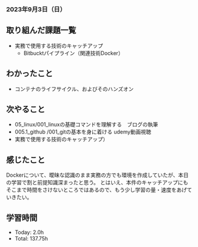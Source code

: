 ### 2023年9月3日（日）

## 取り組んだ課題一覧
- 実務で使用する技術のキャッチアップ
  - Bitbucktパイプライン（関連技術Docker）

## わかったこと
- コンテナのライフサイクル、およびそのハンズオン
## 次やること
- 05_linux/001_linuxの基礎コマンドを理解する　ブログの執筆
- 005.1_github /001_gitの基本を身に着ける udemy動画視聴
- 実務で使用する技術のキャッチアップ）

## 感じたこと
Dockerについて、曖昧な認識のまま実務の方でも環境を作成していたが、本日の学習で割と前提知識深まったと思う。
とはいえ、本件のキャッチアップにもそこまで時間をさけないところではあるので、もう少し学習の量・速度をあげていきたい。

## 学習時間
- Today: 2.0h
- Total: 137.75h
